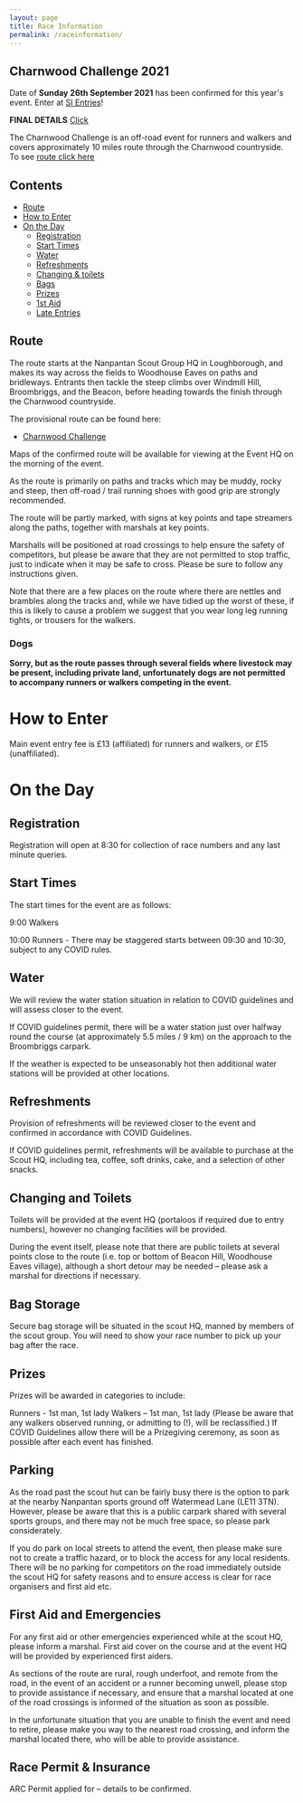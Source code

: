 ```yaml
---
layout: page
title: Race Information
permalink: /raceinformation/
---
```


## Charnwood Challenge 2021
Date of **Sunday 26th September 2021** has been confirmed for this year's event.
Enter at [SI Entries](https://www.sientries.co.uk/event.php?event_id=8358)!

**FINAL DETAILS**
[Click](https://charnwoodchallenge.me/Leaflet/ChCh2021_Final_Details.pdf)


The Charnwood Challenge is an off-road event for runners and walkers and covers approximately 10 miles route through the Charnwood countryside. To see [route click here](https://charnwoodchallenge.me/raceinformation/#route)


## Contents

* [Route](https://charnwoodchallenge.me/raceinformation/#route)
* [How to Enter](https://charnwoodchallenge.me/raceinformation/#how-to-enter)
* [On the Day](https://charnwoodchallenge.me/raceinformation/#on-the-day)
  * [Registration](https://charnwoodchallenge.me/raceinformation/#registration)
  * [Start Times](https://charnwoodchallenge.me/raceinformation/#start-times)
  * [Water](https://charnwoodchallenge.me/raceinformation/#water) 
  * [Refreshments](https://charnwoodchallenge.me/raceinformation/#refreshments)
  * [Changing & toilets](https://charnwoodchallenge.me/raceinformation/#changing-and-toilets)
  * [Bags](https://charnwoodchallenge.me/raceinformation/#bag-storage)
  * [Prizes](https://charnwoodchallenge.me/raceinformation/#prizes)
  * [1st Aid](https://charnwoodchallenge.me/raceinformation/#first-aid)
  * [Late Entries](https://charnwoodchallenge.me/raceinformation/#late-entries)


## Route

The route starts at the Nanpantan Scout Group HQ in Loughborough, and makes its way across the fields to Woodhouse Eaves on paths and bridleways.  Entrants then tackle the steep climbs over Windmill Hill, Broombriggs, and the Beacon, before heading towards the finish through the Charnwood countryside.

The provisional route can be found here: 

- [Charnwood Challenge](https://charnwoodchallenge.me/Leaflet/charnwoodchallenge/index.html)



Maps of the confirmed route will be available for viewing at the Event HQ on the morning of the event.

As the route is primarily on paths and tracks which may be muddy, rocky and steep, then off-road / trail running shoes with good grip are strongly recommended. 

The route will be partly marked, with signs at key points and tape streamers along the paths, together with marshals at key points.

Marshalls will be positioned at road crossings to help ensure the safety of competitors, but please be aware that they are not permitted to stop traffic, just to indicate when it may be safe to cross.  Please be sure to follow any instructions given. 

Note that there are a few places on the route where there are nettles and brambles along the tracks and, while we have tidied up the worst of these, if this is likely to cause a problem we suggest that you wear long leg running tights, or trousers for the walkers.

### Dogs 

**Sorry, but as the route passes through several fields where livestock may be present, including private land, unfortunately dogs are not permitted to accompany runners or walkers competing in the event.**

# How to Enter

Main event entry fee is £13 (affiliated) for runners and walkers, or £15 (unaffiliated).


# On the Day

## Registration 

Registration will open at 8:30 for collection of race numbers and any last minute queries. 

## Start Times 

The start times for the event are as follows: 

 9:00  Walkers 

 10:00 Runners - There may be staggered starts between 09:30 and 10:30, subject to any COVID rules.

## Water 

We will review the water station situation in relation to COVID guidelines and will assess closer to the event. 

If COVID guidelines permit, there will be a water station just over halfway round the course (at approximately 5.5 miles / 9 km) on the approach to the Broombriggs carpark. 

If the weather is expected to be unseasonably hot then additional water stations will be provided at other locations. 


## Refreshments 

Provision of refreshments will be reviewed closer to the event and confirmed in accordance with COVID Guidelines.

If COVID guidelines permit, refreshments will be available to purchase at the Scout HQ, including tea, coffee, soft drinks, cake, and a selection of other snacks. 


## Changing and Toilets 

Toilets will be provided at the event HQ (portaloos if required due to entry numbers), however no changing facilities will be provided.

During the event itself, please note that there are public toilets at several points close to the route (i.e. top or bottom of Beacon Hill, Woodhouse Eaves village), although a short detour may be needed – please ask a marshal for directions if necessary. 


## Bag Storage 

Secure bag storage will be situated in the scout HQ, manned by members of the scout group. You will need to show your race number to pick up your bag after the race. 

## Prizes 

Prizes will be awarded in categories to include: 

Runners - 1st man, 1st lady 
Walkers – 1st man, 1st lady (Please be aware that any walkers observed running, or admitting to (!), will be reclassified.) If COVID Guidelines allow there will be a Prizegiving ceremony, as soon as possible after each event has finished. 

## Parking 

As the road past the scout hut can be fairly busy there is the option to park at the nearby Nanpantan sports ground off Watermead Lane (LE11 3TN). However, please be aware that this is a public carpark shared with several sports groups, and there may not be much free space, so please park considerately. 

If you do park on local streets to attend the event, then please make sure not to create a traffic hazard, or to block the access for any local residents. There will be no parking for competitors on the road immediately outside the scout HQ for safety reasons and to ensure access is clear for race organisers and first aid etc. 


## First Aid and Emergencies 

For any first aid or other emergencies experienced while at the scout HQ, please inform a marshal. First aid cover on the course and at the event HQ will be provided by experienced first aiders.  

As sections of the route are rural, rough underfoot, and remote from the road, in the event of an accident or a runner becoming unwell, please stop to provide assistance if necessary, and ensure that a marshal located at one of the road crossings is informed of the situation as soon as possible.

In the unfortunate situation that you are unable to finish the event and need to retire, please make you way to the nearest road crossing, and inform the marshal located there, who will be able to provide assistance.

## Race Permit & Insurance 

ARC Permit applied for – details to be confirmed. 


